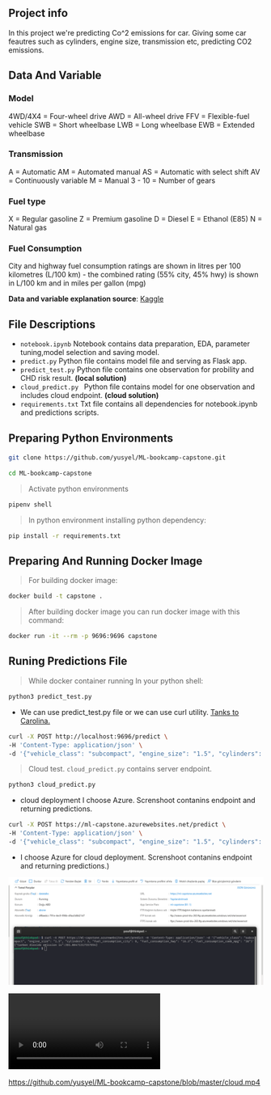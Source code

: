 ## Project info 
In this project we're predicting Co^2 emissions for car. Giving some car feautres such as cylinders, engine size, transmission etc, predicting CO2 emissions.


## Data And Variable
### Model ###

4WD/4X4 = Four-wheel drive
AWD = All-wheel drive
FFV = Flexible-fuel vehicle
SWB = Short wheelbase
LWB = Long wheelbase
EWB = Extended wheelbase

### Transmission ###

A = Automatic
AM = Automated manual
AS = Automatic with select shift
AV = Continuously variable
M = Manual
3 - 10 = Number of gears
### Fuel type ###

X = Regular gasoline
Z = Premium gasoline
D = Diesel
E = Ethanol (E85)
N = Natural gas

### Fuel Consumption ###


City and highway fuel consumption ratings are shown in litres per 100 kilometres (L/100 km) - the combined rating (55% city, 45% hwy) is shown in L/100 km and in miles per gallon (mpg)


**Data and variable explanation source**:  [Kaggle](https://www.kaggle.com/debajyotipodder/co2-emission-by-vehicles)



## File Descriptions

* `notebook.ipynb`  Notebook contains data  preparation, EDA, parameter tuning,model selection and saving model.
* `predict.py` Python file contains model file and serving as Flask app.
* `predict_test.py` Python file contains one observation for probility and CHD risk result. **(local solution)**
* `cloud_predict.py ` Python file contains model for one observation and includes cloud endpoint. **(cloud solution)**
* `requirements.txt` Txt file contains all dependencies  for notebook.ipynb and predictions scripts. 


## Preparing Python Environments





```bash
git clone https://github.com/yusyel/ML-bookcamp-capstone.git
```


```bash
cd ML-bookcamp-capstone
```

> Activate python environments
```bash
pipenv shell
```
> In python environment installing python dependency:

```bash
pip install -r requirements.txt
```
## Preparing And Running Docker Image


> For building docker image:
```bash
docker build -t capstone .
```
> After building docker image you can run docker image with this command:

```bash
docker run -it --rm -p 9696:9696 capstone 
```

## Runing Predictions File

> While docker container running In your python shell:

```bash
python3 predict_test.py
```
*  We can use predict_test.py file or we can use curl utility. [Tanks to Carolina.](https://github.com/diascarolina/project-insurance-forecast)

```bash
curl -X POST http://localhost:9696/predict \
-H 'Content-Type: application/json' \
-d '{"vehicle_class": "subcompact", "engine_size": "1.5", "cylinders": 3, "fuel_consumption_city": 9, "fuel_consumption_hwy": "6.3", "fuel_consumption_comb_mpg": "38"}'
```

> Cloud test. `cloud_predict.py` contains server endpoint.

```bash
python3 cloud_predict.py
```
* cloud deployment I choose Azure. Screnshoot contanins endpoint and returning predictions.
```bash
curl -X POST https://ml-capstone.azurewebsites.net/predict \
-H 'Content-Type: application/json' \
-d '{"vehicle_class": "subcompact", "engine_size": "1.5", "cylinders": 3, "fuel_consumption_city": 9, "fuel_consumption_hwy": "6.3", "fuel_consumption_comb_mpg": "38"}'
```

* I choose Azure for cloud deployment. Screnshoot contanins endpoint and returning predictions.)

![Screenshot](cloud.png)


![Video](cloud.mp4)

https://github.com/yusyel/ML-bookcamp-capstone/blob/master/cloud.mp4